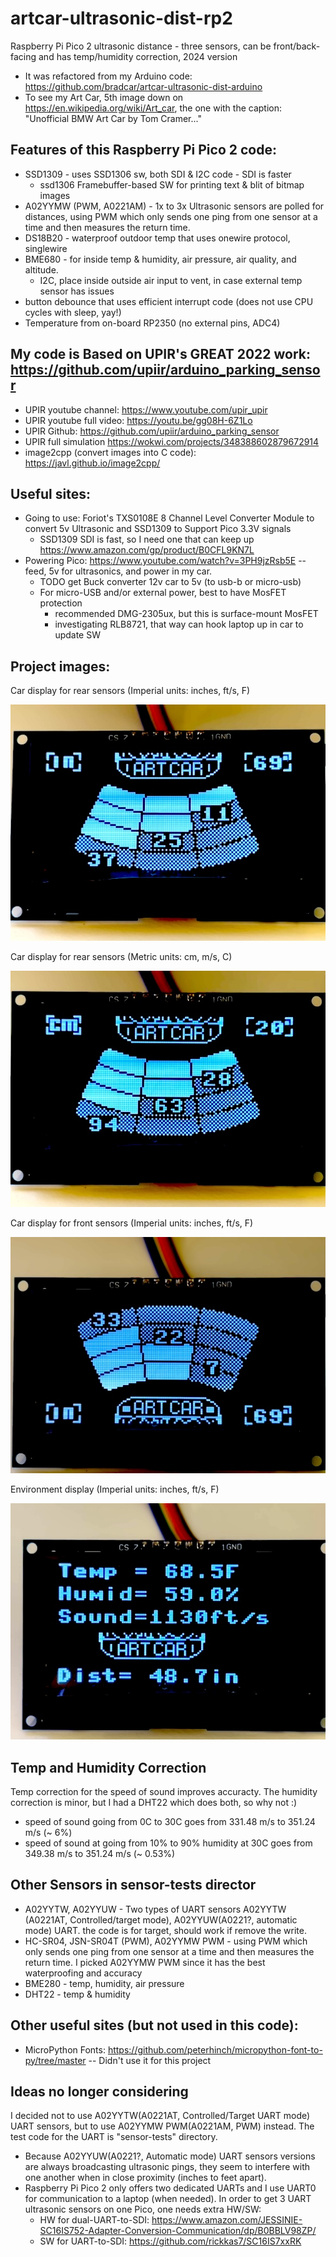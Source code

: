 # artcar-ultrasonic-dist-rp2
Raspberry Pi Pico 2 ultrasonic distance - three sensors, can be front/back-facing and has temp/humidity correction, 2024 version
* It was refactored from my Arduino code: https://github.com/bradcar/artcar-ultrasonic-dist-arduino
* To see my Art Car, 5th image down on https://en.wikipedia.org/wiki/Art_car, the one with the caption: "Unofficial BMW Art Car by Tom Cramer..."

## Features of this Raspberry Pi Pico 2 code:
* SSD1309 - uses SSD1306 sw, both SDI & I2C code - SDI is faster
  * ssd1306 Framebuffer-based SW for printing text & blit of bitmap images
* A02YYMW (PWM, A0221AM) - 1x to 3x Ultrasonic sensors are polled for distances, using PWM which only sends one ping from one sensor at a time and then measures the return time.
* DS18B20 - waterproof outdoor temp that uses onewire protocol, singlewire
* BME680 - for inside temp & humidity, air pressure, air quality, and altitude.
  * I2C, place inside outside air input to vent, in case external temp sensor has issues
* button debounce that uses efficient interrupt code (does not use CPU cycles with sleep, yay!)
* Temperature from on-board RP2350 (no external pins, ADC4)
 
## My code is Based on UPIR's GREAT 2022 work: https://github.com/upiir/arduino_parking_sensor
* UPIR youtube channel: https://www.youtube.com/upir_upir
* UPIR youtube full video: https://youtu.be/gg08H-6Z1Lo
* UPIR Github: https://github.com/upiir/arduino_parking_sensor
* UPIR full simulation https://wokwi.com/projects/348388602879672914
* image2cpp (convert images into C code): https://javl.github.io/image2cpp/

## Useful sites:
* Going to use: Foriot's TXS0108E 8 Channel Level Converter Module to convert 5v Ultrasonic and SSD1309 to Support Pico 3.3V signals
  * SSD1309 SDI is fast, so I need one that can keep up https://www.amazon.com/gp/product/B0CFL9KN7L
* Powering Pico: https://www.youtube.com/watch?v=3PH9jzRsb5E -- feed, 5v for ultrasonics, and power in my car.
  * TODO get Buck converter 12v car to 5v (to usb-b or micro-usb)
  * For micro-USB and/or external power, best to have MosFET protection
    * recommended DMG-2305ux, but this is surface-mount MosFET
    * investigating RLB8721, that way can hook laptop up in car to update SW
   
## Project images:
Car display for rear sensors (Imperial units: inches, ft/s, F)

![Car display for rear sensors Imperial Units](imgs/car-back-display-imperial.jpg)

Car display for rear sensors (Metric units: cm, m/s, C)

![Car display for rear sensors Metric Units](imgs/car-back-display-metric.jpg)

Car display for front sensors (Imperial units: inches, ft/s, F)

![Car display for front sensors Imperial Units](imgs/car-front-display-imperial.jpg)

Environment display (Imperial units: inches, ft/s, F)

![Car display for Environment Imperial Units](imgs/env-display-imperial.jpg)

## Temp and Humidity Correction
Temp correction for the speed of sound improves accuracty. The humidity correction is minor, but I had a DHT22 which does both, so why not :)
* speed of sound going from 0C to 30C goes from 331.48 m/s to 351.24 m/s (~ 6%)
* speed of sound at going from 10% to 90% humidity at 30C goes from 349.38 m/s to 351.24 m/s (~ 0.53%)

## Other Sensors in sensor-tests director
* A02YYTW, A02YYUW - Two types of UART sensors A02YYTW (A0221AT, Controlled/target mode), A02YYUW(A0221?, automatic mode) UART. the code is for target, should work if remove the write.
* HC-SR04, JSN-SR04T (PWM), A02YYMW PWM - using PWM which only sends one ping from one sensor at a time and then measures the return time. I picked A02YYMW PWM since it has the best waterproofing and accuracy
* BME280 - temp, humidity, air pressure
* DHT22 - temp & humidity

## Other useful sites (but not used in this code):
* MicroPython Fonts:  https://github.com/peterhinch/micropython-font-to-py/tree/master -- Didn't use it for this project

## Ideas no longer considering
I decided not to use A02YYTW(A0221AT, Controlled/Target UART mode) UART sensors, but to use A02YYMW PWM(A0221AM, PWM) instead.  The test code for the UART is "sensor-tests" directory. 
* Because A02YYUW(A0221?, Automatic mode) UART sensors versions are always broadcasting ultrasonic pings, they seem to interfere with one another when in close proximity (inches to feet apart).
* Raspberry Pi Pico 2 only offers two dedicated UARTs and I use UART0 for communication to a laptop (when needed). In order to get 3 UART ultrasonic sensors on one Pico, one needs extra HW/SW: 
  * HW for dual-UART-to-SDI: https://www.amazon.com/JESSINIE-SC16IS752-Adapter-Conversion-Communication/dp/B0BBLV98ZP/
  * SW for UART-to-SDI: https://github.com/rickkas7/SC16IS7xxRK
